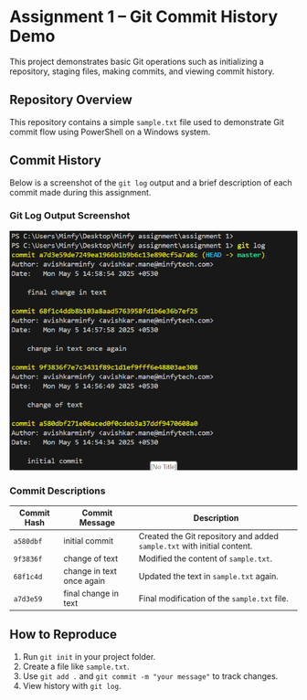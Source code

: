 #  Assignment 1 – Git Commit History Demo

This project demonstrates basic Git operations such as initializing a repository, staging files, making commits, and viewing commit history.


## Repository Overview

This repository contains a simple `sample.txt` file used to demonstrate Git commit flow using PowerShell on a Windows system.


##  Commit History

Below is a screenshot of the `git log` output and a brief description of each commit made during this assignment.

###  Git Log Output Screenshot
![alt text](image.png)

###  Commit Descriptions

| Commit Hash | Commit Message             | Description                                  |
|-------------|-----------------------------|----------------------------------------------|
| `a580dbf`   | initial commit              | Created the Git repository and added `sample.txt` with initial content. |
| `9f3836f`   | change of text              | Modified the content of `sample.txt`.        |
| `68f1c4d`   | change in text once again   | Updated the text in `sample.txt` again.      |
| `a7d3e59`   | final change in text        | Final modification of the `sample.txt` file. |


##  How to Reproduce

1. Run `git init` in your project folder.
2. Create a file like `sample.txt`.
3. Use `git add .` and `git commit -m "your message"` to track changes.
4. View history with `git log`.

